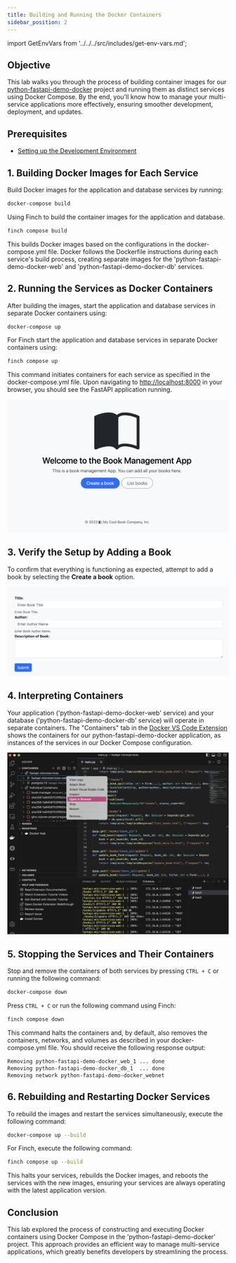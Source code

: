 ```yaml
---
title: Building and Running the Docker Containers
sidebar_position: 2
---
```

import GetEnvVars from '../../../src/includes/get-env-vars.md';

## Objective

This lab walks you through the process of building container images for our [python-fastapi-demo-docker](https://github.com/aws-samples/python-fastapi-demo-docker) project and running them as distinct services using Docker Compose. By the end, you'll know how to manage your multi-service applications more effectively, ensuring smoother development, deployment, and updates.

## Prerequisites

- [Setting up the Development Environment](../../introduction/python/environment-setup.md)

<!--This is a shared file at src/includes/get-env-vars.md that tells users to navigate to the 'python-fastapi-demo-docker' directory where their environment variables are sourced.-->
<GetEnvVars />

## 1. Building Docker Images for Each Service

Build Docker images for the application and database services by running:

```bash
docker-compose build
```

Using Finch to build the container images for the application and database.

```bash
finch compose build
```

This builds Docker images based on the configurations in the docker-compose.yml file. Docker follows the Dockerfile instructions during each service's build process, creating separate images for the 'python-fastapi-demo-docker-web' and 'python-fastapi-demo-docker-db' services.

## 2. Running the Services as Docker Containers

After building the images, start the application and database services in separate Docker containers using:

```bash
docker-compose up
```

For Finch start the application and database services in separate Docker containers using:

```bash
finch compose up
```

This command initiates containers for each service as specified in the docker-compose.yml file. Upon navigating to [http://localhost:8000](http://localhost:8000/) in your browser, you should see the FastAPI application running.

![Image](./images/app-home.png)

## 3. Verify the Setup by Adding a Book

To confirm that everything is functioning as expected, attempt to add a book by selecting the **Create a book** option.

![Image](./images/app-create-book.png)

## 4. Interpreting Containers

Your application ('python-fastapi-demo-docker-web' service) and your database ('python-fastapi-demo-docker-db' service) will operate in separate containers. The "Containers" tab in the [Docker VS Code Extension](https://code.visualstudio.com/docs/containers/overview) shows the containers for our python-fastapi-demo-docker application, as instances of the services in our Docker Compose configuration.

![Image](./images/docker-extension-open-in-browser.png)

## 5. Stopping the Services and Their Containers

Stop and remove the containers of both services by pressing `CTRL + C` or running the following command:

```bash
docker-compose down
```

Press `CTRL + C` or run the following command using Finch:

```bash
finch compose down
```

This command halts the containers and, by default, also removes the containers, networks, and volumes as described in your docker-compose.yml file. You should receive the following response output:

```text
Removing python-fastapi-demo-docker_web_1 ... done
Removing python-fastapi-demo-docker_db_1  ... done
Removing network python-fastapi-demo-docker_webnet
```

## 6. Rebuilding and Restarting Docker Services

To rebuild the images and restart the services simultaneously, execute the following command:

```bash
docker-compose up --build
```

For Finch, execute the following command:

```bash
finch compose up --build
```

This halts your services, rebuilds the Docker images, and reboots the services with the new images, ensuring your services are always operating with the latest application version.

## Conclusion

This lab explored the process of constructing and executing Docker containers using Docker Compose in the 'python-fastapi-demo-docker' project. This approach provides an efficient way to manage multi-service applications, which greatly benefits developers by streamlining the process.
